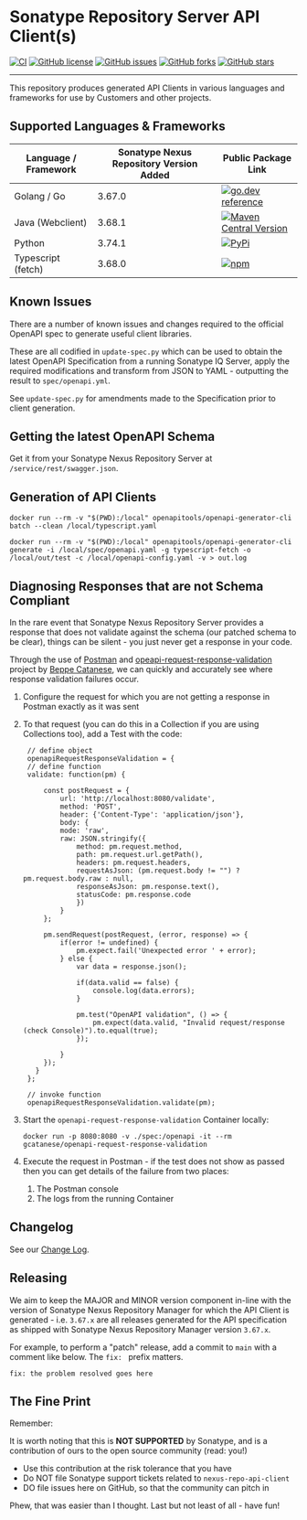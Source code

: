 <!--

    Copyright 2019-Present Sonatype Inc.

    Licensed under the Apache License, Version 2.0 (the "License");
    you may not use this file except in compliance with the License.
    You may obtain a copy of the License at

        http://www.apache.org/licenses/LICENSE-2.0

    Unless required by applicable law or agreed to in writing, software
    distributed under the License is distributed on an "AS IS" BASIS,
    WITHOUT WARRANTIES OR CONDITIONS OF ANY KIND, either express or implied.
    See the License for the specific language governing permissions and
    limitations under the License.

-->

# Sonatype Repository Server API Client(s)

[![CI](https://github.com/sonatype-nexus-community/nexus-repo-api-client/actions/workflows/build.yaml/badge.svg?branch=main)](https://github.com/sonatype-nexus-community/nexus-repo-api-client/actions/workflows/build.yaml)
[![GitHub license](https://img.shields.io/github/license/sonatype-nexus-community/nexus-repo-api-client)](https://github.com/sonatype-nexus-community/nexus-repo-api-client/blob/main/LICENSE)
[![GitHub issues](https://img.shields.io/github/issues/sonatype-nexus-community/nexus-repo-api-client)](https://github.com/sonatype-nexus-community/nexus-repo-api-client/issues)
[![GitHub forks](https://img.shields.io/github/forks/sonatype-nexus-community/nexus-repo-api-client)](https://github.com/sonatype-nexus-community/nexus-repo-api-client/network)
[![GitHub stars](https://img.shields.io/github/stars/sonatype-nexus-community/nexus-repo-api-client)](https://github.com/sonatype-nexus-community/nexus-repo-api-client/stargazers)

---

This repository produces generated API Clients in various languages and frameworks for use by Customers and other projects.

## Supported Languages & Frameworks

| Language / Framework | Sonatype Nexus Repository Version Added | Public Package Link                                                                                                                                                                                       |
|----------------------|-----------------------------------------|-----------------------------------------------------------------------------------------------------------------------------------------------------------------------------------------------------------|
| Golang / Go          | 3.67.0                                  | [![go.dev reference](https://img.shields.io/github/v/tag/sonatype-nexus-community/nexus-repo-api-client-go)](https://pkg.go.dev/github.com/sonatype-nexus-community/nexus-repo-api-client-go)             |
| Java (Webclient)     | 3.68.1                                  | [![Maven Central Version](https://img.shields.io/maven-central/v/org.sonatype.community/nexus-repo-api-webclient)](https://central.sonatype.com/artifact/org.sonatype.community/nexus-repo-api-webclient) |
| Python               | 3.74.1                                  | [![PyPi](https://img.shields.io/pypi/v/nexus_api_client)](https://pypi.org/project/nexus_api_client/) |
| Typescript (fetch)   | 3.68.0                                  | [![npm](https://img.shields.io/npm/v/%40sonatype%2Fnexus-repo-api-client)](https://www.npmjs.com/package/@sonatype/nexus-repo-api-client)                                                                 |

## Known Issues

There are a number of known issues and changes required to the official OpenAPI spec to generate useful client
libraries.

These are all codified in `update-spec.py` which can be used to obtain the latest OpenAPI Specification from a running
Sonatype IQ Server, apply the required modifications and transform from JSON to YAML - outputting the result
to `spec/openapi.yml`.

See `update-spec.py` for amendments made to the Specification prior to client generation.

## Getting the latest OpenAPI Schema

Get it from your Sonatype Nexus Repository Server at `/service/rest/swagger.json`.

## Generation of API Clients

```
docker run --rm -v "$(PWD):/local" openapitools/openapi-generator-cli batch --clean /local/typescript.yaml

docker run --rm -v "$(PWD):/local" openapitools/openapi-generator-cli generate -i /local/spec/openapi.yaml -g typescript-fetch -o /local/out/test -c /local/openapi-config.yaml -v > out.log
```

## Diagnosing Responses that are not Schema Compliant

In the rare event that Sonatype Nexus Repository Server provides a response that does not validate against the schema (our patched schema to be clear), things can be silent - you just never get a response in your code.

Through the use of [Postman](https://www.postman.com) and [opeapi-request-response-validation](https://github.com/gcatanese/openapi-request-response-validation) project by [Beppe Catanese](https://github.com/gcatanese), we can quickly and accurately see where response validation failures occur.

1. Configure the request for which you are not getting a response in Postman exactly as it was sent
2. To that request (you can do this in a Collection if you are using Collections too), add a Test with the code:

    ```
     // define object
     openapiRequestResponseValidation = {
     // define function
     validate: function(pm) {

         const postRequest = {
             url: 'http://localhost:8080/validate',
             method: 'POST',
             header: {'Content-Type': 'application/json'},
             body: {
             mode: 'raw',
             raw: JSON.stringify({
                 method: pm.request.method,
                 path: pm.request.url.getPath(),
                 headers: pm.request.headers,
                 requestAsJson: (pm.request.body != "") ? pm.request.body.raw : null,
                 responseAsJson: pm.response.text(),
                 statusCode: pm.response.code
                 })
             }
         };

         pm.sendRequest(postRequest, (error, response) => {
             if(error != undefined) {
                 pm.expect.fail('Unexpected error ' + error);
             } else {
                 var data = response.json();

                 if(data.valid == false) {
                     console.log(data.errors);
                 }

                 pm.test("OpenAPI validation", () => {
                     pm.expect(data.valid, "Invalid request/response (check Console)").to.equal(true);
                 });

             }
         });
       }
     };

     // invoke function
     openapiRequestResponseValidation.validate(pm);
    ```

3. Start the `openapi-request-response-validation` Container locally:
    ```
    docker run -p 8080:8080 -v ./spec:/openapi -it --rm gcatanese/openapi-request-response-validation
    ```
4. Execute the request in Postman - if the test does not show as passed then you can get details of the failure from two places:
    1. The Postman console
    2. The logs from the running Container

## Changelog

See our [Change Log](./CHANGELOG.md).

## Releasing

We aim to keep the MAJOR and MINOR version component in-line with the version of Sonatype Nexus Repository Manager for which the API Client is
generated - i.e. `3.67.x` are all releases generated for the API specification as shipped with Sonatype Nexus Repository Manager version `3.67.x`.

For example, to perform a "patch" release, add a commit to `main` with a comment like below. The `fix: ` prefix matters.

```
fix: the problem resolved goes here
```

## The Fine Print

Remember:

It is worth noting that this is **NOT SUPPORTED** by Sonatype, and is a contribution of ours to the open source
community (read: you!)

-   Use this contribution at the risk tolerance that you have
-   Do NOT file Sonatype support tickets related to `nexus-repo-api-client`
-   DO file issues here on GitHub, so that the community can pitch in

Phew, that was easier than I thought. Last but not least of all - have fun!
